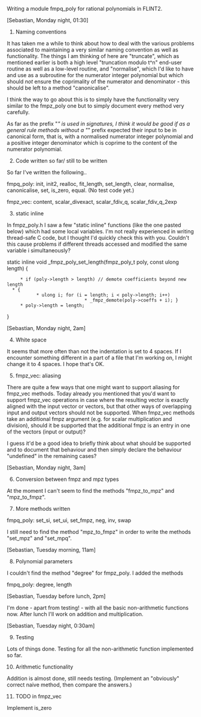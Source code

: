
Writing a module fmpq_poly for rational polynomials in FLINT2. 

[Sebastian, Monday night, 01:30] 

1)  Naming conventions 

It has taken me a while to think about how to deal with the various problems associated to maintaining a very similar naming convention as well as functionality.  The things I am thinking of here are "truncate", which as mentioned earlier is both a high level "truncation modulo t^n" end-user routine as well as a low-level routine, and "normalise", which I'd like to have and use as a subroutine for the numerator integer polynomial but which should *not* ensure the coprimality of the numerator and denominator - this should be left to a method "canonicalise". 

I think the way to go about this is to simply have the functionality very similar to the fmpz_poly one but to simply document every method very carefully. 

As far as the prefix "_" is used in signatures, I think it would be good if as a general rule methods without a "_" prefix expected their input to be in canonical form, that is, with a normalised numerator integer polynomial and a positive integer denominator which is coprime to the content of the numerator polynomial. 

2)  Code written so far/ still to be written 

So far I've written the following.. 

fmpq_poly:  init, init2, realloc, fit_length, set_length, clear, normalise, canonicalise, set, is_zero, equal.  (No test code yet.) 

fmpz_vec:  content, scalar_divexact, scalar_fdiv_q, scalar_fdiv_q_2exp 

3)  static inline 

In fmpz_poly.h I saw a few "static inline" functions (like the one pasted below) which had some local variables.  I'm not really experienced in writing thread-safe C code, but I thought I'd quickly check this with you.  Couldn't this cause problems if different threads accessed and modified the same variable i simultaneously? 

static inline void _fmpz_poly_set_length(fmpz_poly_t poly, const ulong length) { 

         * if (poly->length > length) // demote coefficients beyond new length 
      * { 
               * ulong i; for (i = length; i < poly->length; i++) 
                                 * _fmpz_demote(poly->coeffs + i); } 
         * poly->length = length; 
} 

[Sebastian, Monday night, 2am] 

4)  White space 

It seems that more often than not the indentation is set to 4 spaces.  If I encounter something different in a part of a file that I'm working on, I might change it to 4 spaces.  I hope that's OK. 

5)  fmpz_vec:  aliasing 

There are quite a few ways that one might want to support aliasing for fmpz_vec methods.  Today already you mentioned that you'd want to support fmpz_vec operations in case where the resulting vector is exactly aligned with the input vector or vectors, but that other ways of overlapping input and output vectors should not be supported.  When fmpz_vec methods take an additional fmpz argument (e.g. for scalar multiplication and division), should it be supported that the additional fmpz is an entry in one of the vectors (input or output)? 

I guess it'd be a good idea to briefly think about what should be supported and to document that behaviour and then simply declare the behaviour "undefined" in the remaining cases? 

[Sebastian, Monday night, 3am] 

6)  Conversion between fmpz and mpz types 

At the moment I can't seem to find the methods "fmpz_to_mpz" and "mpz_to_fmpz". 

7)  More methods written 

fmpq_poly:  set_si, set_ui, set_fmpz, neg, inv, swap 

I still need to find the method "mpz_to_fmpz" in order to write the methods "set_mpz" and "set_mpq". 

[Sebastian, Tuesday morning, 11am] 

8)  Polynomial parameters 

I couldn't find the method "degree" for fmpz_poly.  I added the methods 

fmpq_poly:  degree, length 

[Sebastian, Tuesday before lunch, 2pm] 

I'm done - apart from testing! - with all the basic non-arithmetic functions now.  After lunch I'll work on addition and multiplication. 

[Sebastian, Tuesday night, 0:30am] 

9) Testing 

Lots of things done.  Testing for all the non-arithmetic function implemented so far. 

10) Arithmetic functionality 

Addition is almost done, still needs testing.  (Implement an "obviously" correct naive method, then compare the answers.) 

11) TODO in fmpz_vec 

Implement is_zero 
